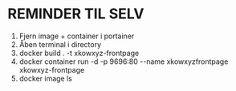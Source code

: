 # REMINDER TIL SELV
1. Fjern image + container i portainer
2. Åben terminal i directory
3. docker build . -t xkowxyz-frontpage
4. docker container run -d -p 9696:80 --name xkowxyzfrontpage xkowxyz-frontpage
5. docker image ls

